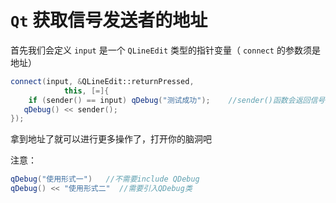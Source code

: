 # `Qt` 获取信号发送者的地址

首先我们会定义 `input` 是一个 `QLineEdit` 类型的指针变量（ `connect` 的参数须是地址）

``` cpp
connect(input, &QLineEdit::returnPressed,
            this, [=]{
    if (sender() == input) qDebug("测试成功");    //sender()函数会返回信号发送者的指针
   qDebug() << sender();
});
```

拿到地址了就可以进行更多操作了，打开你的脑洞吧

注意：

``` cpp
qDebug("使用形式一")   //不需要include QDebug
qDebug() << "使用形式二"  //需要引入QDebug类
```
